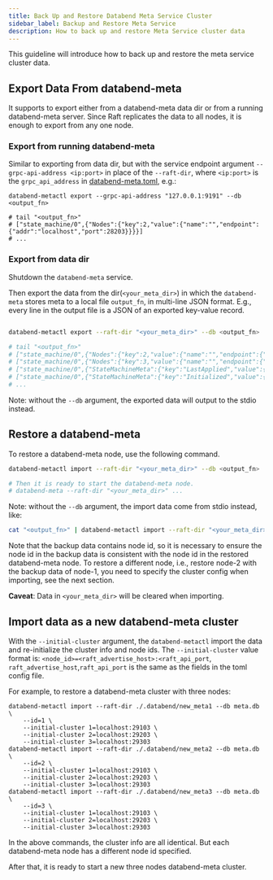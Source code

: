```yaml
---
title: Back Up and Restore Databend Meta Service Cluster
sidebar_label: Backup and Restore Meta Service
description: How to back up and restore Meta Service cluster data
---
```


This guideline will introduce how to back up and restore the meta service cluster data.

## Export Data From databend-meta

It supports to export either from a databend-meta data dir or from a running databend-meta server.
Since Raft replicates the data to all nodes, it is enough to export from any one node.

### Export from running databend-meta

Similar to exporting from data dir, but with the service endpoint argument `--grpc-api-address <ip:port>` in place of the `--raft-dir`,
where `<ip:port>` is the `grpc_api_address` in [databend-meta.toml](https://github.com/datafuselabs/databend/blob/main/scripts/distribution/configs/databend-meta.toml), e.g.:

```shell
databend-metactl export --grpc-api-address "127.0.0.1:9191" --db <output_fn>

# tail "<output_fn>"
# ["state_machine/0",{"Nodes":{"key":2,"value":{"name":"","endpoint":{"addr":"localhost","port":28203}}}}]
# ...
```

### Export from data dir

Shutdown the `databend-meta` service.

Then export the data from the dir(`<your_meta_dir>`) in which the `databend-meta` stores meta to a local file `output_fn`, in multi-line JSON format.
E.g., every line in the output file is a JSON of an exported key-value record.

```sh

databend-metactl export --raft-dir "<your_meta_dir>" --db <output_fn>

# tail "<output_fn>"
# ["state_machine/0",{"Nodes":{"key":2,"value":{"name":"","endpoint":{"addr":"localhost","port":28203}}}}]
# ["state_machine/0",{"Nodes":{"key":3,"value":{"name":"","endpoint":{"addr":"localhost","port":28303}}}}]
# ["state_machine/0",{"StateMachineMeta":{"key":"LastApplied","value":{"LogId":{"term":1,"index":378}}}}]
# ["state_machine/0",{"StateMachineMeta":{"key":"Initialized","value":{"Bool":true}}}]
# ...
```

Note: without the `--db` argument, the exported data will output to the stdio instead.

## Restore a databend-meta

To restore a databend-meta node, use the following command.

```sh
databend-metactl import --raft-dir "<your_meta_dir>" --db <output_fn>

# Then it is ready to start the databend-meta node.
# databend-meta --raft-dir "<your_meta_dir>" ...
```

Note: without the `--db` argument, the import data come from stdio instead, like:

```sh
cat "<output_fn>" | databend-metactl import --raft-dir "<your_meta_dir>"
```

Note that the backup data contains node id,
so it is necessary to ensure the node id in the backup data is consistent with the node id in the restored databend-meta node.
To restore a different node, i.e., restore node-2 with the backup data of node-1, you need to specify the cluster config when importing, see the next section.

**Caveat**: Data in `<your_meta_dir>` will be cleared when importing.

## Import data as a new databend-meta cluster

With the `--initial-cluster` argument, the `databend-metactl` import the data and re-initialize the cluster info and node ids.
The `--initial-cluster` value format is: `<node_id>=<raft_advertise_host>:<raft_api_port`,
`raft_advertise_host`,`raft_api_port` is the same as the fields in the toml config file.

For example, to restore a databend-meta cluster with three nodes:

```
databend-metactl import --raft-dir ./.databend/new_meta1 --db meta.db \
    --id=1 \
    --initial-cluster 1=localhost:29103 \
    --initial-cluster 2=localhost:29203 \
    --initial-cluster 3=localhost:29303
databend-metactl import --raft-dir ./.databend/new_meta2 --db meta.db \
    --id=2 \
    --initial-cluster 1=localhost:29103 \
    --initial-cluster 2=localhost:29203 \
    --initial-cluster 3=localhost:29303
databend-metactl import --raft-dir ./.databend/new_meta3 --db meta.db \
    --id=3 \
    --initial-cluster 1=localhost:29103 \
    --initial-cluster 2=localhost:29203 \
    --initial-cluster 3=localhost:29303
```

In the above commands, the cluster info are all identical.
But each databend-meta node has a different node id specified.

After that, it is ready to start a new three nodes databend-meta cluster.
